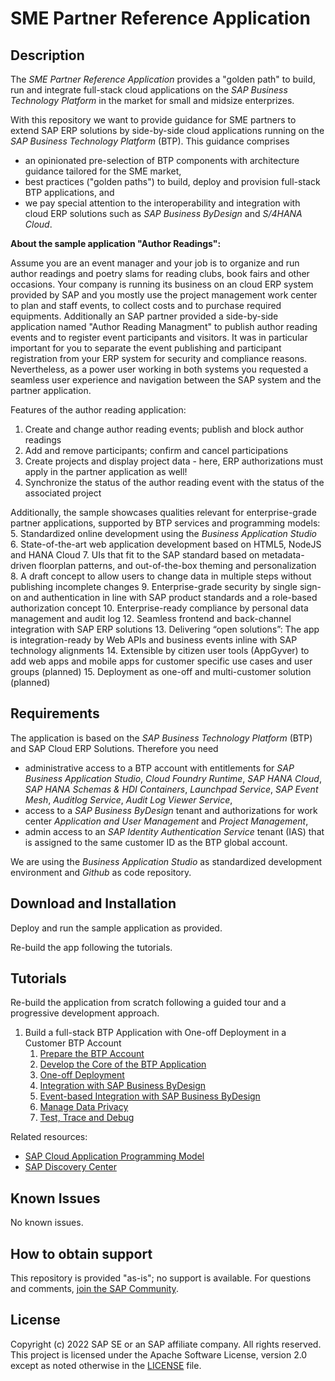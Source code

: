 # SME Partner Reference Application

<!--- Register repository https://api.reuse.software/register, then add REUSE badge:
[![REUSE status](https://api.reuse.software/badge/github.com/SAP-samples/REPO-NAME)](https://api.reuse.software/info/github.com/SAP-samples/REPO-NAME)
-->

## Description

The *SME Partner Reference Application* provides a "golden path" to build, run and integrate full-stack cloud applications on the *SAP Business Technology Platform* in the market for small and midsize enterprizes.

With this repository we want to provide guidance for SME partners to extend SAP ERP solutions by side-by-side cloud applications running on the *SAP Business Technology Platform* (BTP). This guidance comprises
- an opinionated pre-selection of BTP components with architecture guidance tailored for the SME market, 
- best practices ("golden paths") to build, deploy and provision full-stack BTP applications, and
- we pay special attention to the interoperability and integration with cloud ERP solutions such as *SAP Business ByDesign* and *S/4HANA Cloud*.

**About the sample application "Author Readings":**

Assume you are an event manager and your job is to organize and run author readings and poetry slams for reading clubs, book fairs and other occasions. 
Your company is running its business on an cloud ERP system provided by SAP and you mostly use the project management work center to plan and staff events, to collect costs and to purchase required equipments. 
Additionally an SAP partner provided a side-by-side application named "Author Reading Managment" to publish author reading events and to register event participants and visitors. It was in particular important for you to separate the event publishing and participant registration from your ERP system for security and compliance reasons. Nevertheless, as a power user working in both systems you requested a seamless user experience and navigation between the SAP system and the partner application.

Features of the author reading application:
1. Create and change author reading events; publish and block author readings
2. Add and remove participants; confirm and cancel participations
3. Create projects and display project data - here, ERP authorizations must apply in the partner application as well!
4. Synchronize the status of the author reading event with the status of the associated project

Additionally, the sample showcases qualities relevant for enterprise-grade partner applications, supported by BTP services and programming models:
5. Standardized online development using the *Business Application Studio*
6. State-of-the-art web application development based on HTML5, NodeJS and HANA Cloud
7. UIs that fit to the SAP standard based on metadata-driven floorplan patterns, and out-of-the-box theming and personalization
8. A draft concept to allow users to change data in multiple steps without publishing incomplete changes
9. Enterprise-grade security by single sign-on and authentication in line with SAP product standards and a role-based authorization concept
10. Enterprise-ready compliance by personal data management and audit log
12. Seamless frontend and back-channel integration with SAP ERP solutions
13.	Delivering “open solutions”: The app is integration-ready by Web APIs and business events inline with SAP technology alignments
14. Extensible by citizen user tools (AppGyver) to add web apps and mobile apps for customer specific use cases and user groups (planned)
15. Deployment as one-off and multi-customer solution (planned) 

## Requirements

The application is based on the *SAP Business Technology Platform* (BTP) and SAP Cloud ERP Solutions. Therefore you need 
- administrative access to a BTP account with entitlements for *SAP Business Application Studio*, *Cloud Foundry Runtime*, *SAP HANA Cloud*, *SAP HANA Schemas & HDI Containers*, *Launchpad Service*, *SAP Event Mesh*, *Auditlog Service*, *Audit Log Viewer Service*,
- access to a *SAP Business ByDesign* tenant and authorizations for work center *Application and User Management* and *Project Management*,
- admin access to an *SAP Identity Authentication Service* tenant (IAS) that is assigned to the same customer ID as the BTP global account.

We are using the *Business Application Studio* as standardized development environment and *Github* as code repository.

## Download and Installation

Deploy and run the sample application as provided.

Re-build the app following the tutorials.

## Tutorials

Re-build the application from scratch following a guided tour and a progressive development approach.

1. Build a full-stack BTP Application with One-off Deployment in a Customer BTP Account
    1. [Prepare the BTP Account](Tutorials/1-Prepare-BTP-Account.md) 
    2. [Develop the Core of the BTP Application](Tutorials/2-Develop-Core-Application.md)
    3. [One-off Deployment](Tutorials/3-One-Off-Deployment.md)
    4. [Integration with SAP Business ByDesign](Tutorials/4-ByD-Integration.md)
    5. [Event-based Integration with SAP Business ByDesign](Tutorials/5-ByD-Event-Integration.md)
    6. [Manage Data Privacy](Tutorials/6-Manage-Data-Privacy.md)
    7. [Test, Trace and Debug](Tutorials/7-Test-Trace-Debug.md)

Related resources:
- [SAP Cloud Application Programming Model](https://cap.cloud.sap/docs/)
- [SAP Discovery Center](https://discovery-center.cloud.sap/missionssearch)

## Known Issues

No known issues.

## How to obtain support

This repository is provided "as-is"; no support is available. For questions and comments, [join the SAP Community](https://answers.sap.com/questions/ask.html).

## License

Copyright (c) 2022 SAP SE or an SAP affiliate company. All rights reserved. This project is licensed under the Apache Software License, version 2.0 except as noted otherwise in the [LICENSE](LICENSE) file.
